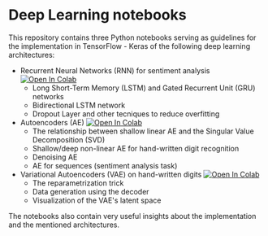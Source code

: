 # Deep Learning notebooks

This repository contains three Python notebooks serving as guidelines for the implementation in TensorFlow - Keras of the following deep learning architectures:
- Recurrent Neural Networks (RNN) for sentiment analysis [![Open In Colab](https://colab.research.google.com/assets/colab-badge.svg)](https://colab.research.google.com/github/silviapoletti/Deep_Learning_notebooks/blob/main/recurrent_neural_network.ipynb)
  - Long Short-Term Memory (LSTM) and Gated Recurrent Unit (GRU) networks
  - Bidirectional LSTM network
  - Dropout Layer and other tecniques to reduce overfitting
- Autoencoders (AE) [![Open In Colab](https://colab.research.google.com/assets/colab-badge.svg)](https://colab.research.google.com/github/silviapoletti/Deep_Learning_notebooks/blob/main/autoencoders.ipynb)
  - The relationship between shallow linear AE and the Singular Value Decomposition (SVD)
  - Shallow/deep non-linear AE for hand-written digit recognition
  - Denoising AE
  - AE for sequences (sentiment analysis task)
- Variational Autoencoders (VAE) on hand-written digits [![Open In Colab](https://colab.research.google.com/assets/colab-badge.svg)](https://colab.research.google.com/github/silviapoletti/Deep_Learning_notebooks/blob/main/variational_autoencoders.ipynb)
  - The reparametrization trick
  - Data generation using the decoder
  - Visualization of the VAE's latent space

The notebooks also contain very useful insights about the implementation and the mentioned architectures.

